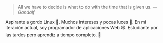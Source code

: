 > All we have to decide is what to do with the time that is given us.
> ― *Gandalf*

Aspirante a gordo Linux 🐧. Muchos intereses y pocas luces 🤡. En mi iteración actual, soy programador de aplicaciones Web 🕸️. Estudiante por las tardes pero aprendiz a tiempo completo. 👾

<!--
**lazcanoluca/lazcanoluca** is a ✨ _special_ ✨ repository because its `README.md` (this file) appears on your GitHub profile.

Here are some ideas to get you started:

- 🔭 I’m currently working on ...
- 🌱 I’m currently learning ...
- 👯 I’m looking to collaborate on ...
- 🤔 I’m looking for help with ...
- 💬 Ask me about ...
- 📫 How to reach me: ...
- 😄 Pronouns: ...
- ⚡ Fun fact: ...
-->
